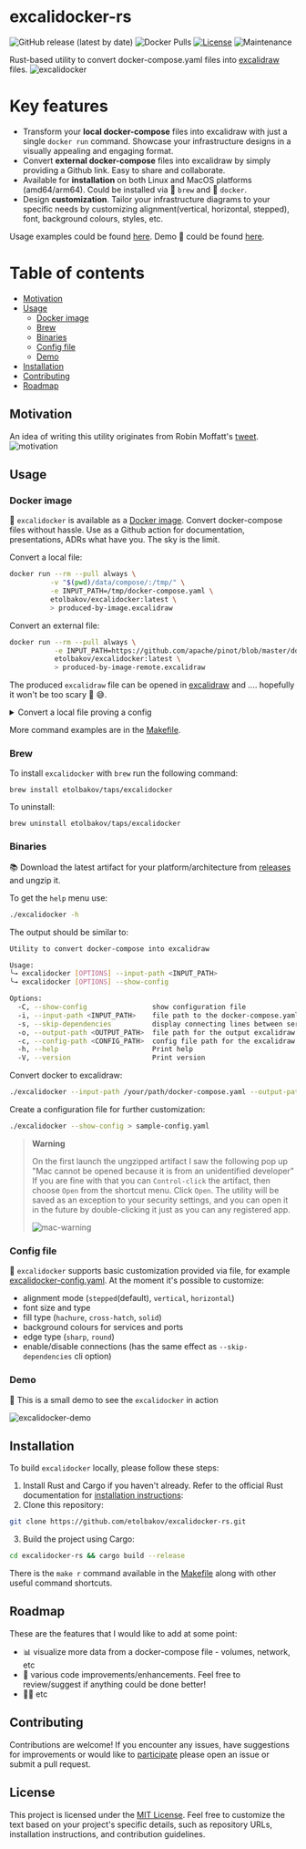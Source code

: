 # excalidocker-rs
![GitHub release (latest by date)](https://img.shields.io/github/v/release/etolbakov/excalidocker-rs)
![Docker Pulls](https://img.shields.io/docker/pulls/etolbakov/excalidocker?style=plastic)
[![License](https://img.shields.io/badge/license-MIT-blue.svg)](LICENSE)
![Maintenance](https://img.shields.io/badge/maintenance-actively--developed-brightgreen.svg)

Rust-based utility to convert docker-compose.yaml files into [excalidraw](https://excalidraw.com/) files.
![excalidocker](./data/img/excalidocker-colour-edge.png)

Key features
=================
 - Transform your **local docker-compose** files into excalidraw with just a single `docker run` command. Showcase your infrastructure designs in a visually appealing and engaging format.
 - Convert **external docker-compose** files into excalidraw by simply providing a Github link. Easy to share and collaborate.
 - Available for **installation** on both Linux and MacOS platforms (amd64/arm64). Could be installed via 🍺 `brew` and 🐳 `docker`.
 - Design **customization**. Tailor your infrastructure diagrams to your specific needs by customizing alignment(vertical, horizontal, stepped), font, background colours, styles, etc.

Usage examples could be found [here](./data/examples.md). Demo 🎥 could be found [here](#demo).

Table of contents
=================
<!--ts-->
   * [Motivation](#motivation)
   * [Usage](#usage)
      * [Docker image](#docker-image)
      * [Brew](#brew)
      * [Binaries](#binaries)
      * [Config file](#config-file)
      * [Demo](#demo)
   * [Installation](#installation)
   * [Contributing](#contributing)
   * [Roadmap](#roadmap)
<!--te-->

## Motivation
An idea of writing this utility originates from Robin Moffatt's [tweet](https://twitter.com/rmoff/status/1659214185220423685).
![motivation](./data/img/motivation.png)

## Usage
### Docker image
🐳 `excalidocker` is available as a [Docker image](https://hub.docker.com/r/etolbakov/excalidocker/tags).
Convert docker-compose files without hassle. Use as a Github action for documentation, presentations, ADRs what have you.
The sky is the limit. 

Convert a local file:

 ```sh
docker run --rm --pull always \
           -v "$(pwd)/data/compose/:/tmp/" \
           -e INPUT_PATH=/tmp/docker-compose.yaml \
           etolbakov/excalidocker:latest \
           > produced-by-image.excalidraw
```

Convert an external file:

```sh
docker run --rm --pull always \
           -e INPUT_PATH=https://github.com/apache/pinot/blob/master/docker/images/pinot/docker-compose.yml \
           etolbakov/excalidocker:latest \
           > produced-by-image-remote.excalidraw
```

The produced `excalidraw` file can be opened in [excalidraw](https://excalidraw.com/) and .... hopefully it won't be too scary 👻 😅.

<details>
  <summary>Convert a local file proving a config</summary>
  
  The command below shows how to pass the config file for additional customization

  ```sh
   docker run --rm --pull always \
             -v "$(pwd)/data/compose/:/tmp/" \
             -v "$(pwd)/excalidocker-config.yaml:/tmp/excalidocker-config.yaml" \
             -e INPUT_PATH=/tmp/docker-compose.yaml \
             -e CONFIG_PATH=/tmp/excalidocker-config.yaml \
             etolbakov/excalidocker:latest \
             > produced-by-image-config-deps.excalidraw
  ```
</details>

More command examples are in the [Makefile](/Makefile).
### Brew
To install `excalidocker` with `brew` run the following command: 
```
brew install etolbakov/taps/excalidocker
```
To uninstall:
```
brew uninstall etolbakov/taps/excalidocker
```

### Binaries
📚 Download the latest artifact for your platform/architecture from [releases](https://github.com/etolbakov/excalidocker-rs/releases) and ungzip it.

To get the `help` menu use:
```sh
./excalidocker -h
```
The output should be similar to:
```sh
Utility to convert docker-compose into excalidraw

Usage: 
╰→ excalidocker [OPTIONS] --input-path <INPUT_PATH>
╰→ excalidocker [OPTIONS] --show-config

Options:
  -C, --show-config                show configuration file
  -i, --input-path <INPUT_PATH>    file path to the docker-compose.yaml
  -s, --skip-dependencies          display connecting lines between services; if `true` then only service without the lines are rendered
  -o, --output-path <OUTPUT_PATH>  file path for the output excalidraw file. By default the file content is sent to console output
  -c, --config-path <CONFIG_PATH>  config file path for the excalidraw [default: excalidocker-config.yaml]
  -h, --help                       Print help
  -V, --version                    Print version
```
Convert docker to excalidraw:
```sh
./excalidocker --input-path /your/path/docker-compose.yaml --output-path /your/path/result.excalidraw
```
Create a configuration file for further customization:
```sh
./excalidocker --show-config > sample-config.yaml
```

> **Warning**
>
> On the first launch the ungzipped artifact I saw the following pop up
> "Mac cannot be opened because it is from an unidentified developer"
> If you are fine with that you can `Control-click` the artifact, then choose `Open` from the shortcut menu.
> Click `Open`. The utility will be saved as an exception to your security settings,
> and you can open it in the future by double-clicking it just as you can any registered app.
>
> ![mac-warning](./data/img/mac-warning.png)

### Config file
🎨 `excalidocker` supports basic customization provided via file, for example [excalidocker-config.yaml](./excalidocker-config.yaml).
At the moment it's possible to customize:
 - alignment mode (`stepped`(default), `vertical`, `horizontal`)
 - font size and type
 - fill type (`hachure`, `cross-hatch`, `solid`) 
 - background colours for services and ports
 - edge type (`sharp`, `round`)
 - enable/disable connections (has the same effect as `--skip-dependencies` cli option)

### Demo
🎥 This is a small demo to see the `excalidocker` in action

![excalidocker-demo](./data/img/excalidocker017.gif)

## Installation
To build `excalidocker` locally, please follow these steps:

1. Install Rust and Cargo if you haven't already. Refer to the official Rust documentation for [installation instructions](https://www.rust-lang.org/tools/install):
2. Clone this repository:
```sh
git clone https://github.com/etolbakov/excalidocker-rs.git
```
3. Build the project using Cargo:
```sh
cd excalidocker-rs && cargo build --release
```
There is the `make r` command available in the [Makefile](/Makefile) along with other useful command shortcuts.

## Roadmap
These are the features that I would like to add at some point:
- 📊 visualize more data from a docker-compose file - volumes, network, etc
- 🦀 various code improvements/enhancements. Feel free to review/suggest if anything could be done better!
- 👨‍💻 etc

## Contributing

Contributions are welcome! If you encounter any issues, have suggestions for improvements or would like to [participate](https://github.com/etolbakov/excalidocker-rs/issues) please open an issue or submit a pull request.

## License

This project is licensed under the [MIT License](./LICENSE).
Feel free to customize the text based on your project's specific details, such as repository URLs, installation instructions, and contribution guidelines.
